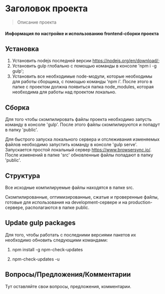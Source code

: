# Заголовок проекта

> Описание проекта

#### Информация по настройке и использованию frontend-сборки проекта

## Установка

1. Установить nodejs последней версии https://nodejs.org/en/download/;
2. Установить gulp глобально с помощью команды в консоле 'npm i -g gulp';
3. Установить все необходимые node-модули, которые необходимы для работы сборщика, с помощью команды 'npm i'. После этого в папке с проектом должна появиться папка node_modules, которая необходима для работы над проектом локально.


## Сборка

Для того чтобы скомпилировать файлы проекта необходимо запусть команду в консоле 'gulp'. После этого файлы скомпилируются и попадут в папку 'public'. 

Для быстрого запуска локального сервера и отслеживания изменяемых файлов необходимо запустить команду в консоле 'gulp serve'. 
Запускается простой локальный сервер https://www.browsersync.io/.
После изменений в папке 'src' обновленные файлы попадают в папку 'public'.


## Структура

Все исходные компилируемые файлы находятся в папке src.

Скомпилированные, оптимизированные, сжатые и проверенные файлы, готовые для использования на development-сервере и на production-сервере, располагаются в папке public.





## Update gulp packages

Для того, чтобы работать с последними версиями пакетов их необходимо обновить следующими командами:

1) npm install -g npm-check-updates

2) npm-check-updates -u

## Вопросы/Предложения/Комментарии

Тут оставляйте свои вопросы, предложения, комментарии.